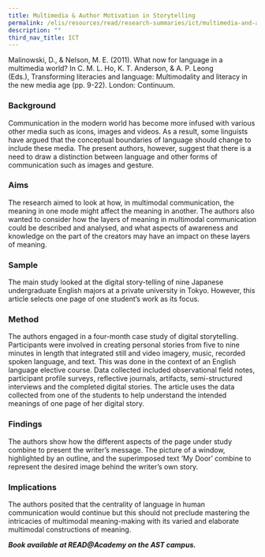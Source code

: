 ```yaml
---
title: Multimedia & Author Motivation in Storytelling
permalink: /elis/resources/read/research-summaries/ict/multimedia-and-author-motivation-in-storytelling/
description: ""
third_nav_title: ICT
---
```

Malinowski, D., & Nelson, M. E. (2011). What now for language in a multimedia world? In C. M. L. Ho, K. T. Anderson, & A. P. Leong (Eds.), Transforming literacies and language: Multimodality and literacy in the new media age (pp. 9-22). London: Continuum.

### Background

Communication in the modern world has become more infused with various other media such as icons, images and videos. As a result, some linguists have argued that the conceptual boundaries of language should change to include these media. The present authors, however, suggest that there is a need to draw a distinction between language and other forms of communication such as images and gesture.

### Aims

The research aimed to look at how, in multimodal communication, the meaning in one mode might affect the meaning in another. The authors also wanted to consider how the layers of meaning in multimodal communication could be described and analysed, and what aspects of awareness and knowledge on the part of the creators may have an impact on these layers of meaning.

### Sample

The main study looked at the digital story-telling of nine Japanese undergraduate English majors at a private university in Tokyo. However, this article selects one page of one student’s work as its focus.

### Method

The authors engaged in a four-month case study of digital storytelling. Participants were involved in creating personal stories from five to nine minutes in length that integrated still and video imagery, music, recorded spoken language, and text. This was done in the context of an English language elective course. Data collected included observational field notes, participant profile surveys, reflective journals, artifacts, semi-structured interviews and the completed digital stories. The article uses the data collected from one of the students to help understand the intended meanings of one page of her digital story.

### Findings

The authors show how the different aspects of the page under study combine to present the writer’s message. The picture of a window, highlighted by an outline, and the superimposed text ‘My Door’ combine to represent the desired image behind the writer’s own story.

### Implications

The authors posited that the centrality of language in human communication would continue but this should not preclude mastering the intricacies of multimodal meaning-making with its varied and elaborate multimodal constructions of meaning.



**_Book available at READ@Academy on the AST campus._**
